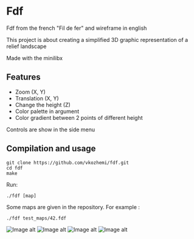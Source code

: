 # Fdf

Fdf from the french "Fil de fer" and wireframe in english

This project is about creating a simplified 3D graphic representation of a relief landscape

Made with the minilibx

## Features

- Zoom (X, Y)
- Translation (X, Y)
- Change the height (Z)
- Color palette in argument
- Color gradient between 2 points of different height

Controls are show in the side menu

## Compilation and usage

	git clone https://github.com/vkozhemi/fdf.git
	cd fdf
	make

Run:
```
./fdf [map]
```
Some maps are given in the repository. For example :
		
	./fdf test_maps/42.fdf


![Image alt](https://github.com/vkozhemi/fdf/img/1.png)
![Image alt](https://github.com/vkozhemi/fdf/img/2.png)
![Image alt](https://github.com/vkozhemi/fdf/img/3.png)
![Image alt](https://github.com/vkozhemi/fdf/img/4.png)
